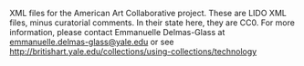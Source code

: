 

XML files for the American Art Collaborative project.
These are LIDO XML files, minus curatorial comments. In their state here, they are CC0.
For more information, please contact Emmanuelle Delmas-Glass at emmanuelle.delmas-glass@yale.edu or see http://britishart.yale.edu/collections/using-collections/technology
